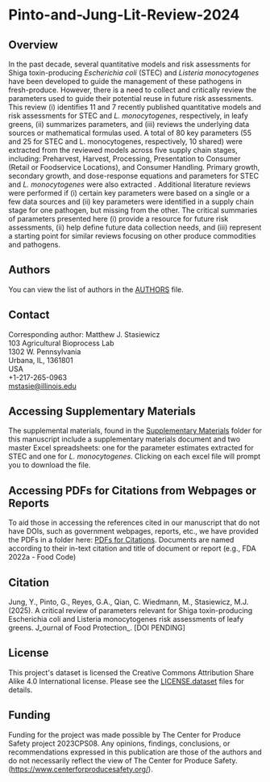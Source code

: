 # Pinto-and-Jung-Lit-Review-2024

## Overview
In the past decade, several quantitative models and risk assessments for Shiga toxin-producing _Escherichia coli_ (STEC) and _Listeria monocytogenes_ have been developed to guide the management of these pathogens in fresh-produce. However, there is a need to collect and critically review the parameters used to guide their potential reuse in future risk assessments. This review (i) identifies 11 and 7 recently published quantitative models and risk assessments for STEC and _L. monocytogenes_, respectively, in leafy greens, (ii) summarizes parameters, and (iii) reviews the underlying data sources or mathematical formulas used. A total of 80 key parameters (55 and 25 for STEC and L. monocytogenes, respectively, 10 shared) were extracted from the reviewed models across five supply chain stages, including: Preharvest, Harvest, Processing, Presentation to Consumer (Retail or Foodservice Locations), and Consumer Handling. Primary growth, secondary growth, and dose-response equations and parameters for STEC and _L. monocytogenes_ were also extracted . Additional literature reviews were performed if (i) certain key parameters were based on a single or a few data sources and (ii) key parameters were identified in a supply chain stage for one pathogen, but missing from the other.  The critical summaries of parameters presented here (i) provide a resource for future risk assessments, (ii) help define future data collection needs, and (iii) represent a starting point for similar reviews focusing on other produce commodities and pathogens.

## Authors
You can view the list of authors in the [AUTHORS](/AUTHORS) file.

## Contact
Corresponding author: Matthew J. Stasiewicz<br>
103 Agricultural Bioprocess Lab<br>
1302 W. Pennsylvania<br>
Urbana, IL, 1361801<br>
USA<br>
+1-217-265-0963<br>
[mstasie@illinois.edu](mailto:mstasie@illinois.edu)

## Accessing Supplementary Materials
The supplemental materials, found in the [Supplementary Materials](https://github.com/foodsafetylab/Pinto-and-Jung-2024-Lit-Review/tree/main/Supplementary%20Materials) folder for this manuscript include a supplementary materials document and two master Excel spreadsheets: one for the parameter estimates extracted for STEC and one for _L. monocytogenes_. Clicking on each excel file will prompt you to download the file. 

## Accessing PDFs for Citations from Webpages or Reports

To aid those in accessing the references cited in our manuscript that do not have DOIs, such as government webpages, reports, etc., we have provided the PDFs in a folder here: [PDFs for Citations](https://github.com/foodsafetylab/Pinto-and-Jung-2024-Lit-Review/tree/main/PDFs%20for%20Citations). Documents are named according to their in-text citation and title of document or report (e.g., FDA 2022a - Food Code)

## Citation
Jung, Y., Pinto, G., Reyes, G.A., Qian, C. Wiedmann, M., Stasiewicz, M.J. (2025). A critical review of parameters relevant for Shiga toxin-producing Escherichia coli and Listeria monocytogenes risk assessments of leafy greens. J_ournal of Food Protection_. [DOI PENDING]

## License
This project's dataset is licensed the Creative Commons Attribution Share Alike 4.0 International license. Please see the [LICENSE.dataset](/LICENSE.dataset) files for details.

## Funding
Funding for the project was made possible by The Center for Produce Safety project 2023CPS08. Any opinions, findings, conclusions, or recommendations expressed in this publication are those of the authors and do not necessarily reflect the view of The Center for Produce Safety. (https://www.centerforproducesafety.org/).
